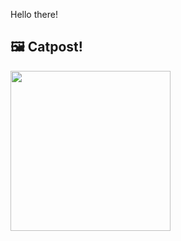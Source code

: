 Hello there!



## 🖼️ Catpost!

<sub>
    <img src="https://cdn2.thecatapi.com/images/2gv.jpg" height="256">
</sub>

